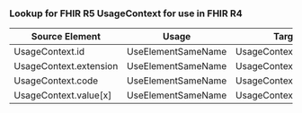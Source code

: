 ### Lookup for FHIR R5 UsageContext for use in FHIR R4

| Source Element | Usage | Target |
| -------------- | ----- | ------ |
| UsageContext.id | UseElementSameName | UsageContext.id |
| UsageContext.extension | UseElementSameName | UsageContext.extension |
| UsageContext.code | UseElementSameName | UsageContext.code |
| UsageContext.value[x] | UseElementSameName | UsageContext.value[x] |
